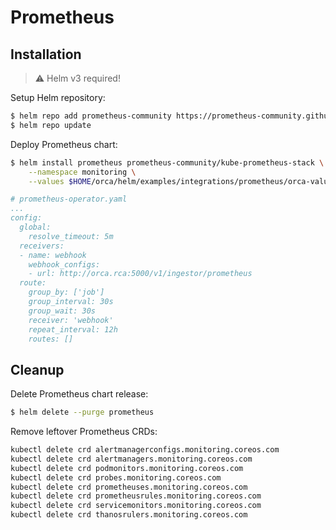 # Prometheus

## Installation

> :warning: Helm v3 required!

Setup Helm repository:

```bash
$ helm repo add prometheus-community https://prometheus-community.github.io/helm-charts
$ helm repo update
```

Deploy Prometheus chart:

```bash
$ helm install prometheus prometheus-community/kube-prometheus-stack \
    --namespace monitoring \
    --values $HOME/orca/helm/examples/integrations/prometheus/orca-values.yaml
```

```yaml
# prometheus-operator.yaml
...
config:
  global:
    resolve_timeout: 5m
  receivers:
  - name: webhook
    webhook_configs:
    - url: http://orca.rca:5000/v1/ingestor/prometheus
  route:
    group_by: ['job']
    group_interval: 30s
    group_wait: 30s
    receiver: 'webhook'
    repeat_interval: 12h
    routes: []
```

## Cleanup

Delete Prometheus chart release:

```bash
$ helm delete --purge prometheus
```

Remove leftover Prometheus CRDs:

```bash
kubectl delete crd alertmanagerconfigs.monitoring.coreos.com
kubectl delete crd alertmanagers.monitoring.coreos.com
kubectl delete crd podmonitors.monitoring.coreos.com
kubectl delete crd probes.monitoring.coreos.com
kubectl delete crd prometheuses.monitoring.coreos.com
kubectl delete crd prometheusrules.monitoring.coreos.com
kubectl delete crd servicemonitors.monitoring.coreos.com
kubectl delete crd thanosrulers.monitoring.coreos.com
```
